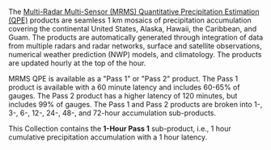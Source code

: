 The [Multi-Radar Multi-Sensor (MRMS) Quantitative Precipitation Estimation (QPE)](https://www.nssl.noaa.gov/projects/mrms/) products are seamless 1 km mosaics of precipitation accumulation covering the continental United States, Alaska, Hawaii, the Caribbean, and Guam. The products are automatically generated through integration of data from multiple radars and radar networks, surface and satellite observations, numerical weather prediction (NWP) models, and climatology. The products are updated hourly at the top of the hour.

MRMS QPE is available as a "Pass 1" or "Pass 2" product. The Pass 1 product is available with a 60 minute latency and includes 60-65% of gauges. The Pass 2 product has a higher latency of 120 minutes, but includes 99% of gauges. The Pass 1 and Pass 2 products are broken into 1-, 3-, 6-, 12-, 24-, 48-, and 72-hour accumulation sub-products.

This Collection contains the **1-Hour Pass 1** sub-product, i.e., 1 hour cumulative precipitation accumulation with a 1 hour latency.
